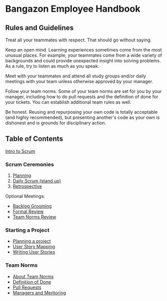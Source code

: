 # Bangazon Employee Handbook

## Rules and Guidelines

Treat all your teammates with respect. That should go without saying.

Keep an open mind. Learning experiences sometimes come from the most unusual places. For example, your teammates come from a wide variety of backgrounds and could provide unexpected insight into solving problems. As a rule, try to listen as much as you speak.

Meet with your teammates and attend all study groups and/or daily meetings with your team unless otherwise approved by your manager.

Follow your team norms. Some of your team norms are set for you by your manager, including how to do pull requests and the definition of done for your tickets. You can establish additional team rules as well. 

Be honest. Reusing and repurposing your own code is totally acceptable (and highly recommended), but presenting another's code as your own is dishonest and is grounds for disciplinary action.

## Table of Contents

[Intro to Scrum](./scrum-ceremonies/scrum-intro.pdf)

### Scrum Ceremonies
1. [Planning](./scrum-ceremonies/planning.md)
2. [Daily Scrum (stand up)](./scrum-ceremonies/daily-standup.md)
3. [Retrospective](./scrum-ceremonies/retrospective.md)

Optional Meetings:
* [Backlog Grooming](./scrum-ceremonies/backlog-grooming.md)
* [Formal Review](./scrum-ceremonies/review.md)
* [Team Norms Review](./team-norms/team-norms.md)

### Starting a Project
* [Planning a project](./starting-project/project-planning.md)
* [User Story Mapping](./starting-project/user-story-mapping.md)
* [Writing User Stories](./starting-project/user-story.md)

### Team Norms
* [About Team Norms](./team-norms/team-norms.md)
* [Definition of Done](./team-norms/definition-of-done.md)
* [Pull Requests](./team-norms/pull-requests.md)
* [Managers and Mentoring](./team-norms/managers-and-mentoring.md)
